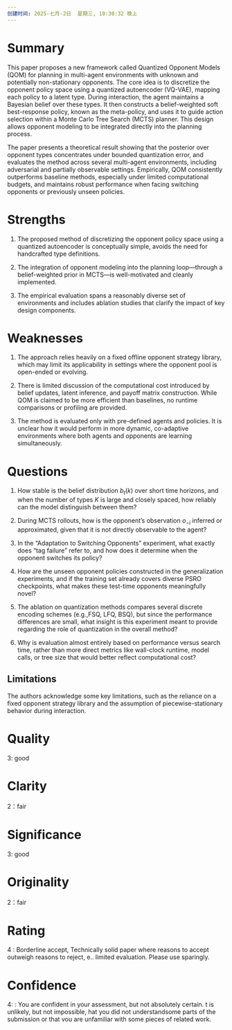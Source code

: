 ```yaml
---
创建时间: 2025-七月-2日  星期三, 10:30:32 晚上
---
```


# Summary
This paper proposes a new framework called Quantized Opponent Models (QOM) for planning in multi-agent environments with unknown and potentially non-stationary opponents. The core idea is to discretize the opponent policy space using a quantized autoencoder (VQ-VAE), mapping each policy to a latent type. During interaction, the agent maintains a Bayesian belief over these types. It then constructs a belief-weighted soft best-response policy, known as the meta-policy, and uses it to guide action selection within a Monte Carlo Tree Search (MCTS) planner. This design allows opponent modeling to be integrated directly into the planning process.

The paper presents a theoretical result showing that the posterior over opponent types concentrates under bounded quantization error, and evaluates the method across several multi-agent environments, including adversarial and partially observable settings. Empirically, QOM consistently outperforms baseline methods, especially under limited computational budgets, and maintains robust performance when facing switching opponents or previously unseen policies.


# Strengths

1. The proposed method of discretizing the opponent policy space using a quantized autoencoder is conceptually simple, avoids the need for handcrafted type definitions.

2. The integration of opponent modeling into the planning loop—through a belief-weighted prior in MCTS—is well-motivated and cleanly implemented.

3. The empirical evaluation spans a reasonably diverse set of environments and includes ablation studies that clarify the impact of key design components.




# Weaknesses

1. The approach relies heavily on a fixed offline opponent strategy library, which may limit its applicability in settings where the opponent pool is open-ended or evolving. 

2. There is limited discussion of the computational cost introduced by belief updates, latent inference, and payoff matrix construction. While QOM is claimed to be more efficient than baselines, no runtime comparisons or profiling are provided.

3. The method is evaluated only with pre-defined agents and policies. It is unclear how it would perform in more dynamic, co-adaptive environments where both agents and opponents are learning simultaneously.


# Questions

1. How stable is the belief distribution $b_t(k)$ over short time horizons, and when the number of types $K$ is large and closely spaced, how reliably can the model distinguish between them?

2. During MCTS rollouts, how is the opponent’s observation $o_{-i}$ inferred or approximated, given that it is not directly observable to the agent?

3. In the “Adaptation to Switching Opponents” experiment, what exactly does “tag failure” refer to, and how does it determine when the opponent switches its policy?

4. How are the unseen opponent policies constructed in the generalization experiments, and if the training set already covers diverse PSRO checkpoints, what makes these test-time opponents meaningfully novel?

5. The ablation on quantization methods compares several discrete encoding schemes (e.g.,FSQ, LFQ, BSQ), but since the performance differences are  small, what insight is this experiment meant to provide regarding the role of quantization in the overall method?

6. Why is evaluation almost entirely based on performance versus search time, rather than more direct metrics like wall-clock runtime, model calls, or tree size that would better reflect computational cost?


## Limitations

The authors acknowledge some key limitations, such as the reliance on a fixed opponent strategy library and the assumption of piecewise-stationary behavior during interaction.

# Quality
 3: good


# Clarity
2：fair


# Significance
 3: good


# Originality
 2：fair

# Rating
4 : Borderline accept, Technically solid paper where reasons to accept outweigh reasons to reject, e.. limited evaluation. Please use sparingly.

# Confidence
4: : You are confident in your assessment, but not absolutely certain. t is unlikely, but not impossible, hat you did not understandsome parts of the submission or that vou are unfamiliar with some pieces of related work.
